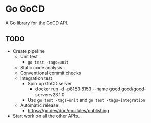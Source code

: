 # Go GoCD
A Go library for the GoCD API.

## TODO
- Create pipeline
    - Unit test
        - `go test -tags=unit`
    - Static code analysis
    - Conventional commit checks
    - Integration test
        - Spin up GoCD server
            - docker run -d -p8153:8153 --name gocd gocd/gocd-server:v23.1.0
        - Use `go test -tags=unit` and `go test -tags=integration`
    - Automatic release
        - https://go.dev/doc/modules/publishing
- Start work on all the other APIs...